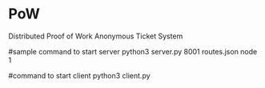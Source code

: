 # PoW
Distributed Proof of Work  Anonymous Ticket System

#sample command to start server 
python3 server.py 8001 routes.json node 1

#command to start client
python3 client.py
